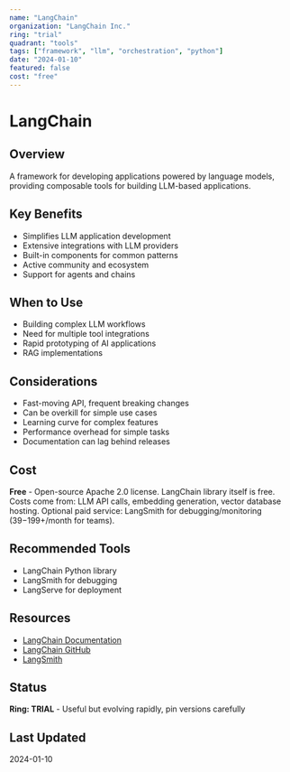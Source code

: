 ```yaml
---
name: "LangChain"
organization: "LangChain Inc."
ring: "trial"
quadrant: "tools"
tags: ["framework", "llm", "orchestration", "python"]
date: "2024-01-10"
featured: false
cost: "free"
---
```


# LangChain

## Overview
A framework for developing applications powered by language models, providing composable tools for building LLM-based applications.

## Key Benefits
- Simplifies LLM application development
- Extensive integrations with LLM providers
- Built-in components for common patterns
- Active community and ecosystem
- Support for agents and chains

## When to Use
- Building complex LLM workflows
- Need for multiple tool integrations
- Rapid prototyping of AI applications
- RAG implementations

## Considerations
- Fast-moving API, frequent breaking changes
- Can be overkill for simple use cases
- Learning curve for complex features
- Performance overhead for simple tasks
- Documentation can lag behind releases

## Cost
**Free** - Open-source Apache 2.0 license. LangChain library itself is free. Costs come from: LLM API calls, embedding generation, vector database hosting. Optional paid service: LangSmith for debugging/monitoring ($39-$199+/month for teams).

## Recommended Tools
- LangChain Python library
- LangSmith for debugging
- LangServe for deployment

## Resources
- [LangChain Documentation](https://python.langchain.com/)
- [LangChain GitHub](https://github.com/langchain-ai/langchain)
- [LangSmith](https://smith.langchain.com/)

## Status
**Ring: TRIAL** - Useful but evolving rapidly, pin versions carefully

## Last Updated
2024-01-10
